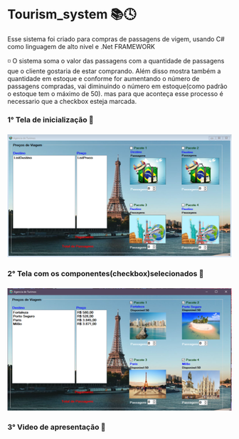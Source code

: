 # Tourism_system 📚🕓

 Esse sistema foi criado para compras de passagens de vigem, usando C# como linguagem de alto nivel e .Net FRAMEWORK

◽ O sistema soma o valor das passagens com a quantidade de passagens que o cliente gostaria de estar comprando. Além disso mostra também a quantidade em estoque e conforme for aumentando o número de passagens compradas, vai diminuindo o número em estoque(como padrão o estoque tem o máximo de 50). mas para que aconteça esse processo é necessario que a checkbox esteja marcada.

<h3>1° Tela de inicialização 📸<h3>

<img src="imagens/imgs_Tourism.1.png" alt="tela de inicialização">

<h3>2° Tela com os componentes(checkbox)selecionados 📸<h3>

<img src="imagens/imgs_Tourism.2.png" alt="tela com os componentes selecionados">

<h3>3° Video de apresentação 🎥<h3>
